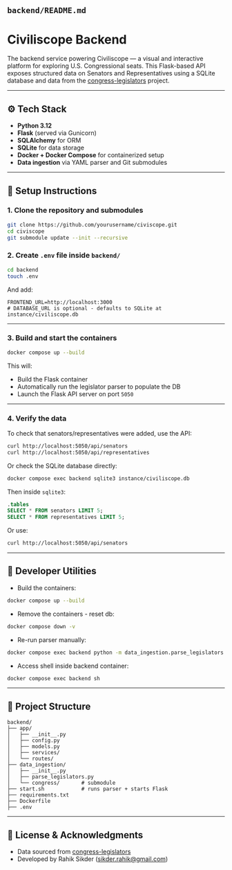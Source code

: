 ## `backend/README.md`

# Civiliscope Backend

The backend service powering Civiliscope — a visual and interactive platform for exploring U.S. Congressional seats. This Flask-based API exposes structured data on Senators and Representatives using a SQLite database and data from the [congress-legislators](https://github.com/unitedstates/congress-legislators) project.

---

## ⚙️ Tech Stack

- **Python 3.12**
- **Flask** (served via Gunicorn)
- **SQLAlchemy** for ORM
- **SQLite** for data storage
- **Docker + Docker Compose** for containerized setup
- **Data ingestion** via YAML parser and Git submodules

---

## 🚀 Setup Instructions

### 1. Clone the repository and submodules

```bash
git clone https://github.com/yourusername/civiscope.git
cd civiscope
git submodule update --init --recursive
```

### 2. Create `.env` file inside `backend/`

```bash
cd backend
touch .env
```

And add:

```env
FRONTEND_URL=http://localhost:3000
# DATABASE_URL is optional - defaults to SQLite at instance/civiliscope.db
```

---

### 3. Build and start the containers

```bash
docker compose up --build
```

This will:

* Build the Flask container
* Automatically run the legislator parser to populate the DB
* Launch the Flask API server on port `5050`

---

### 4. Verify the data

To check that senators/representatives were added, use the API:

```bash
curl http://localhost:5050/api/senators
curl http://localhost:5050/api/representatives
```

Or check the SQLite database directly:

```bash
docker compose exec backend sqlite3 instance/civiliscope.db
```

Then inside `sqlite3`:

```sql
.tables
SELECT * FROM senators LIMIT 5;
SELECT * FROM representatives LIMIT 5;
```

Or use:

```bash
curl http://localhost:5050/api/senators
```

---

## 🧪 Developer Utilities

* Build the containers:

```bash
docker compose up --build
```

* Remove the containers - reset db:

```bash
docker compose down -v
```

* Re-run parser manually:

```bash
docker compose exec backend python -m data_ingestion.parse_legislators
```

* Access shell inside backend container:

```bash
docker compose exec backend sh
```

---

## 📂 Project Structure

```
backend/
├── app/
│   ├── __init__.py
│   ├── config.py
│   ├── models.py
│   ├── services/
│   └── routes/
├── data_ingestion/
│   ├── __init__.py
│   ├── parse_legislators.py
│   └── congress/       # submodule
├── start.sh            # runs parser + starts Flask
├── requirements.txt
├── Dockerfile
├── .env
```

---

## 📄 License & Acknowledgments

* Data sourced from [congress-legislators](https://github.com/unitedstates/congress-legislators)
* Developed by Rahik Sikder (sikder.rahik@gmail.com)



